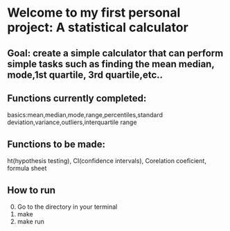 # Welcome to my first personal project: A statistical calculator

## Goal: create a simple calculator that can perform simple tasks such as finding the mean median, mode,1st quartile, 3rd quartile,etc..

## Functions currently completed:
basics:mean,median,mode,range,percentiles,standard deviation,variance,outliers,interquartile range

## Functions to be made:
ht(hypothesis testing), CI(confidence intervals), Corelation coeficient, formula sheet

## How to run 
0. Go to the directory in your terminal  
1. make
2. make run 
